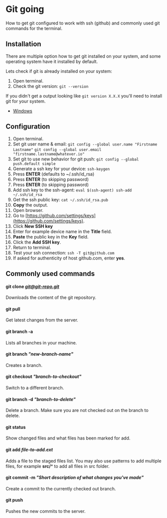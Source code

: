 # Git going
How to get git configured to work with ssh (github) and commonly used git commands for the terminal.

## Installation
There are multiple option how to get git installed on your system, and some operating system have it installed by default.

Lets check if git is already installed on your system:
1. Open terminal.
1. Check the git version:
    ```git --version```

If you didn't get a output looking like ```git version X.X.X``` you'll need to install git for your system.
* [Windows](./docs/git-windows.md)

## Configuration
1. Open terminal.
1. Set git user name & email: 
    ```git config --global user.name "Firstname Lastname"```
    ```git config --global user.email "firstname.lastname@whatever.io"```
1. Set git to use new behavior for git push: 
    ```git config --global push.default simple```
1. Generate a ssh key for your device: 
    ```ssh-keygen```
1. Press **ENTER** (defaults to ~/.ssh/id_rsa)
1. Press **ENTER** (to skipping password)
1. Press **ENTER** (to skipping password)
1. Add ssh key to the ssh-agent: 
    ```eval $(ssh-agent) ssh-add ~/.ssh/id_rsa```
1. Get the ssh public key: 
    ```cat ~/.ssh/id_rsa.pub```
1. **Copy** the output.
1. Open browser.
1. Go to [https://github.com/settings/keys](https://github.com/settings/keys).
1. Click **New SSH key**
1. Enter for example device name in the **Title** field.
1. **Paste** the public key in the **Key** field.
1. Click the **Add SSH key**.
1. Return to terminal.
1. Test your ssh connection:
    ```ssh -T git@github.com```
1. If asked for authenticity of host github.com, enter **yes**.

## Commonly used commands

#### git clone *git@git-repo.git*
Downloads the content of the git repository.

#### git pull
Get latest changes from the server.

#### git branch -a
Lists all branches in your machine.

#### git branch *"new-branch-name"*
Creates a branch.

#### git checkout *"branch-to-checkout"*
Switch to a different branch.

#### git branch -d *"branch-to-delete"*
Delete a branch. Make sure you are not checked out on the branch to delete.

#### git status
Show changed files and what files has been marked for add.

#### git add *file-to-add.ext*
Adds a file to the staged files list. You may also use patterns to add multiple files, for example **src/*** to add all files in src folder.

#### git commit -m *"Short description of what changes you've made"*
Create a commit to the currently checked out branch.

#### git push
Pushes the new commits to the server.

